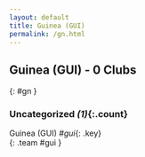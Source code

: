 ```yaml
---
layout: default
title: Guinea (GUI)
permalink: /gn.html
---
```



## Guinea (GUI) - 0 Clubs
{: #gn }









### Uncategorized _(1)_{:.count}


Guinea  (GUI)  _#gui_{: .key} <br>
{: .team #gui }


 
